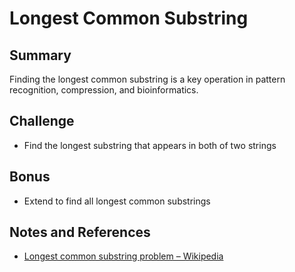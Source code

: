 # Longest Common Substring

## Summary

Finding the longest common substring is a key operation in pattern recognition, compression, and bioinformatics.

## Challenge

- Find the longest substring that appears in both of two strings

## Bonus

- Extend to find all longest common substrings

## Notes and References

- [Longest common substring problem – Wikipedia](https://en.wikipedia.org/wiki/Longest_common_substring_problem)
